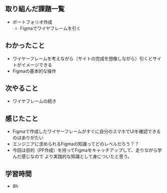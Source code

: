 ## 取り組んだ課題一覧

- ポートフォリオ作成
    - Figmaでワイヤフレームを引く

## わかったこと

- ワイヤーフレームを考えながら（サイトの完成を想像しながら）引くとサイトがイメージできる
- Figmaの基本的な操作

## 次やること

- ワイヤフレームの続き

## 感じたこと

- Figmaで作成したワイヤーフレームがすぐに自分のスマホでUIを確認できるのはありがたい
- エンジニアに求められるFigmaの知識ってどのレベルだろう？？
- 今回は目的（PF作成）を持ってFigmaをキャッチアップして、走りながら学んだ感じなので
より実践的な知識として身についたと思う。

## 学習時間

- 8h